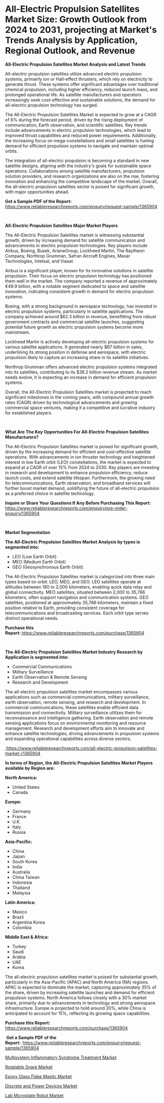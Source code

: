 <p><h1>All-Electric Propulsion Satellites Market Size: Growth Outlook from 2024 to 2031, projecting at Market's Trends Analysis by Application, Regional Outlook, and Revenue</h1></p><p><strong>All-Electric Propulsion Satellites Market Analysis and Latest Trends</strong></p>
<p><p>All-electric propulsion satellites utilize advanced electric propulsion systems, primarily ion or Hall-effect thrusters, which rely on electricity to generate thrust. These systems offer significant advantages over traditional chemical propulsion, including higher efficiency, reduced launch mass, and prolonged operational life. As satellite manufacturers and operators increasingly seek cost-effective and sustainable solutions, the demand for all-electric propulsion technology has surged.</p><p>The All-Electric Propulsion Satellites Market is expected to grow at a CAGR of 6% during the forecast period, driven by the rising deployment of communication, Earth observation, and scientific satellites. Key trends include advancements in electric propulsion technologies, which lead to improved thrust capabilities and reduced power requirements. Additionally, the increasing focus on mega-constellations and small satellites is fueling demand for efficient propulsion systems to navigate and maintain optimal orbits.</p><p>The integration of all-electric propulsion is becoming a standard in new satellite designs, aligning with the industry's goals for sustainable space operations. Collaborations among satellite manufacturers, propulsion solution providers, and research organizations are also on the rise, fostering innovation and enhancing the competitive landscape of the market. Overall, the all-electric propulsion satellites sector is poised for significant growth, with major opportunities ahead.</p></p>
<p><strong>Get a Sample PDF of the Report:&nbsp;</strong> <a href="https://www.reliableresearchreports.com/enquiry/request-sample/1365904?utm_campaign=9&utm_medium=2&utm_source=Github&utm_content=ia&utm_term=06122024&utm_id=all-electric-propulsion-satellites">https://www.reliableresearchreports.com/enquiry/request-sample/1365904</a></p>
<p>&nbsp;</p>
<p><strong>All-Electric Propulsion Satellites Major Market Players</strong></p>
<p><p>The All-Electric Propulsion Satellites market is witnessing substantial growth, driven by increasing demand for satellite communication and advancements in electric propulsion technologies. Key players include Airbus, Boeing, Busek, ArianeGroup, Lockheed Martin, The Raytheon Company, Northrop Grumman, Safran Aircraft Engines, Maxar Technologies, Intelsat, and Viasat.</p><p>Airbus is a significant player, known for its innovative solutions in satellite propulsion. Their focus on electric propulsion technology has positioned them well in the market. The company reported a revenue of approximately €49.9 billion, with a notable segment dedicated to space and satellite innovation, indicating consistent growth in demand for electric propulsion systems.</p><p>Boeing, with a strong background in aerospace technology, has invested in electric propulsion systems, particularly in satellite applications. The company achieved around $62.3 billion in revenue, benefitting from robust government contracts and commercial satellite launches, suggesting potential future growth as electric propulsion systems become more mainstream.</p><p>Lockheed Martin is actively developing all-electric propulsion systems for various satellite applications. It generated nearly $67 billion in sales, underlining its strong position in defense and aerospace, with electric propulsion likely to capture an increasing share in its satellite initiatives.</p><p>Northrop Grumman offers advanced electric propulsion systems integrated into its satellites, contributing to its $36.2 billion revenue stream. As market needs evolve, it is expecting an increase in demand for efficient propulsion systems.</p><p>Overall, the All-Electric Propulsion Satellites market is projected to reach significant milestones in the coming years, with compound annual growth rates (CAGR) driven by technological advancements and growing commercial space ventures, making it a competitive and lucrative industry for established players.</p></p>
<p>&nbsp;</p>
<p><strong>What Are The Key Opportunities For All-Electric Propulsion Satellites Manufacturers?</strong></p>
<p><p>The All-Electric Propulsion Satellites market is poised for significant growth, driven by the increasing demand for efficient and cost-effective satellite operations. With advancements in ion thruster technology and heightened interest in low Earth orbit (LEO) constellations, the market is expected to expand at a CAGR of over 15% from 2024 to 2030. Key players are investing in research and development to enhance propulsion efficiency, reduce launch costs, and extend satellite lifespan. Furthermore, the growing need for telecommunications, Earth observation, and broadband services will further boost market demand, solidifying the future of all-electric propulsion as a preferred choice in satellite technology.</p></p>
<p><strong>Inquire or Share Your Questions If Any Before Purchasing This Report:</strong> <a href="https://www.reliableresearchreports.com/enquiry/pre-order-enquiry/1365904?utm_campaign=9&utm_medium=2&utm_source=Github&utm_content=ia&utm_term=06122024&utm_id=all-electric-propulsion-satellites">https://www.reliableresearchreports.com/enquiry/pre-order-enquiry/1365904</a></p>
<p>&nbsp;</p>
<p><strong>Market Segmentation</strong></p>
<p><strong>The All-Electric Propulsion Satellites Market Analysis by types is segmented into:</strong></p>
<p><ul><li>LEO (Low Earth Orbit)</li><li>MEO (Medium Earth Orbit)</li><li>GEO (Geosynchronous Earth Orbit)</li></ul></p>
<p><p>The All-Electric Propulsion Satellites market is categorized into three main types based on orbit: LEO, MEO, and GEO. LEO satellites operate at altitudes between 180 to 2,000 kilometers, enabling quick data relay and global connectivity. MEO satellites, situated between 2,000 to 35,786 kilometers, often support navigation and communication systems. GEO satellites, positioned at approximately 35,786 kilometers, maintain a fixed position relative to Earth, providing consistent coverage for telecommunications and broadcasting services. Each orbit type serves distinct operational needs.</p></p>
<p><strong>Purchase this Report:&nbsp;</strong><a href="https://www.reliableresearchreports.com/purchase/1365904?utm_campaign=9&utm_medium=2&utm_source=Github&utm_content=ia&utm_term=06122024&utm_id=all-electric-propulsion-satellites">https://www.reliableresearchreports.com/purchase/1365904</a></p>
<p>&nbsp;</p>
<p><strong>The All-Electric Propulsion Satellites Market Industry Research by Application is segmented into:</strong></p>
<p><ul><li>Commercial Communications</li><li>Military Surveillance</li><li>Earth Observation & Remote Sensing</li><li>Research and Development</li></ul></p>
<p><p>The all-electric propulsion satellites market encompasses various applications such as commercial communications, military surveillance, earth observation, remote sensing, and research and development. In commercial communications, these satellites enable efficient data transmission and connectivity. Military surveillance utilizes them for reconnaissance and intelligence gathering. Earth observation and remote sensing applications focus on environmental monitoring and resource management. Research and development efforts aim to innovate and enhance satellite technologies, driving advancements in propulsion systems and expanding operational capabilities across diverse sectors.</p></p>
<p><a href="https://www.reliableresearchreports.com/all-electric-propulsion-satellites-market-r1365904?utm_campaign=9&utm_medium=2&utm_source=Github&utm_content=ia&utm_term=06122024&utm_id=all-electric-propulsion-satellites">&nbsp;https://www.reliableresearchreports.com/all-electric-propulsion-satellites-market-r1365904</a></p>
<p><strong>In terms of Region, the All-Electric Propulsion Satellites Market Players available by Region are:</strong></p>
<p>
    <p> <strong> North America: </strong>
        <ul>
            <li>United States</li>
            <li>Canada</li>
        </ul>
        </p> 
    <p> <strong> Europe: </strong>
        <ul>
            <li>Germany</li>
            <li>France</li>
            <li>U.K.</li>
            <li>Italy</li>
            <li>Russia</li>
        </ul>
        </p> 
    <p> <strong> Asia-Pacific: </strong>
        <ul>
            <li>China</li>
            <li>Japan</li>
            <li>South Korea</li>
            <li>India</li>
            <li>Australia</li>
            <li>China Taiwan</li>
            <li>Indonesia</li>
            <li>Thailand</li>
            <li>Malaysia</li>
        </ul>
        </p> 
    <p> <strong> Latin America: </strong>
        <ul>
            <li>Mexico</li>
            <li>Brazil</li>
            <li>Argentina Korea</li>
            <li>Colombia</li>
        </ul>
        </p> 
    <p> <strong> Middle East & Africa: </strong>
        <ul>
            <li>Turkey</li>
            <li>Saudi</li>
            <li>Arabia</li>
            <li>UAE</li>
            <li>Korea</li>
        </ul>
    </p>
    </p>
<p><p>The all-electric propulsion satellites market is poised for substantial growth, particularly in the Asia-Pacific (APAC) and North America (NA) regions. APAC is expected to dominate the market, capturing approximately 35% of the share, driven by increasing satellite launches and demand for efficient propulsion systems. North America follows closely with a 30% market share, primarily due to advancements in technology and strong aerospace infrastructure. Europe is projected to hold around 20%, while China is anticipated to account for 15%, reflecting its growing space capabilities.</p></p>
<p><strong>Purchase this Report: </strong><a href="https://www.reliableresearchreports.com/purchase/1365904?utm_campaign=9&utm_medium=2&utm_source=Github&utm_content=ia&utm_term=06122024&utm_id=all-electric-propulsion-satellites">https://www.reliableresearchreports.com/purchase/1365904</a></p>
<p>&nbsp;<strong>Get a Sample PDF of the Report:&nbsp;&nbsp;</strong><a href="https://www.reliableresearchreports.com/enquiry/request-sample/1365904?utm_campaign=9&utm_medium=2&utm_source=Github&utm_content=ia&utm_term=06122024&utm_id=all-electric-propulsion-satellites">https://www.reliableresearchreports.com/enquiry/request-sample/1365904</a></p>
<p><strong></strong></p>
<p><p><a href="https://www.linkedin.com/pulse/multisystem-inflammatory-syndrome-treatment-market-global-xf8fc?utm_campaign=9&utm_medium=2&utm_source=Github&utm_content=ia&utm_term=06122024&utm_id=all-electric-propulsion-satellites">Multisystem Inflammatory Syndrome Treatment Market</a></p><p><a href="https://www.linkedin.com/pulse/trend-analysis-rotatable-snare-market-expected-growth-139-cagr-yj6ze?utm_campaign=9&utm_medium=2&utm_source=Github&utm_content=ia&utm_term=06122024&utm_id=all-electric-propulsion-satellites">Rotatable Snare Market</a></p><p><a href="https://issuu.com/reportprime-2/docs/epoxy-glass-flake-mastic-market-size-2030.pptx?utm_campaign=9&utm_medium=2&utm_source=Github&utm_content=ia&utm_term=06122024&utm_id=all-electric-propulsion-satellites">Epoxy Glass Flake Mastic Market</a></p><p><a href="https://github.com/hgf64gh/Market-Research-Report-List-1/blob/main/discrete-and-power-devices-market.md?utm_campaign=9&utm_medium=2&utm_source=Github&utm_content=ia&utm_term=06122024&utm_id=all-electric-propulsion-satellites">Discrete and Power Devices Market</a></p><p><a href="https://issuu.com/reportprime-2/docs/lab-microplate-robot-market-size-2030.pptx?utm_campaign=9&utm_medium=2&utm_source=Github&utm_content=ia&utm_term=06122024&utm_id=all-electric-propulsion-satellites">Lab Microplate Robot Market</a></p></p>